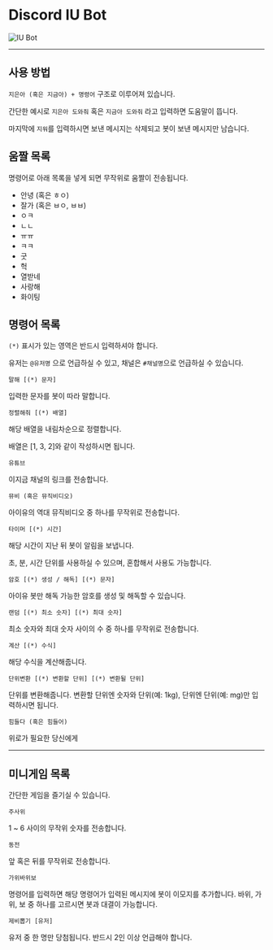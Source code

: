 # Discord IU Bot

![IU Bot](https://k.kakaocdn.net/dn/bvrhXr/btqFkJydIcW/sbhaXtruRXek4Myc5h2QHK/img.png)

---

## 사용 방법

`지은아 (혹은 지금아) + 명령어` 구조로 이루어져 있습니다.

간단한 예시로 `지은아 도와줘` 혹은 `지금아 도와줘` 라고 입력하면 도움말이 뜹니다.

마지막에 `지워`를 입력하시면 보낸 메시지는 삭제되고 봇이 보낸 메시지만 남습니다.

## 움짤 목록

명령어로 아래 목록을 넣게 되면 무작위로 움짤이 전송됩니다.

-   안녕 (혹은 ㅎㅇ)
-   잘가 (혹은 ㅂㅇ, ㅂㅂ)
-   ㅇㅋ
-   ㄴㄴ
-   ㅠㅠ
-   ㅋㅋ
-   굿
-   헉
-   열받네
-   사랑해
-   화이팅

## 명령어 목록

`(*)` 표시가 있는 영역은 반드시 입력하셔야 합니다.

유저는 `@유저명` 으로 언급하실 수 있고, 채널은 `#채널명`으로 언급하실 수 있습니다.

    말해 [(*) 문자]

입력한 문자를 봇이 따라 말합니다.

    정렬해줘 [(*) 배열]

해당 배열을 내림차순으로 정렬합니다.

배열은 [1, 3, 2]와 같이 작성하시면 됩니다.

    유튜브

이지금 채널의 링크를 전송합니다.

    뮤비 (혹은 뮤직비디오)

아이유의 역대 뮤직비디오 중 하나를 무작위로 전송합니다.

    타이머 [(*) 시간]

해당 시간이 지난 뒤 봇이 알림을 보냅니다.

초, 분, 시간 단위를 사용하실 수 있으며, 혼합해서 사용도 가능합니다.

    암호 [(*) 생성 / 해독] [(*) 문자]

아이유 봇만 해독 가능한 암호를 생성 및 해독할 수 있습니다.

    랜덤 [(*) 최소 숫자] [(*) 최대 숫자]

최소 숫자와 최대 숫자 사이의 수 중 하나를 무작위로 전송합니다.

    계산 [(*) 수식]

해당 수식을 계산해줍니다.

    단위변환 [(*) 변환할 단위] [(*) 변환될 단위]

단위를 변환해줍니다. 변환할 단위엔 숫자와 단위(예: 1kg), 단위엔 단위(예: mg)만 입력하시면 됩니다.

    힘들다 (혹은 힘들어)

위로가 필요한 당신에게

---

## 미니게임 목록

간단한 게임을 즐기실 수 있습니다.

    주사위

1 ~ 6 사이의 무작위 숫자를 전송합니다.

    동전

앞 혹은 뒤를 무작위로 전송합니다.

    가위바위보

명령어를 입력하면 해당 명령어가 입력된 메시지에 봇이 이모지를 추가합니다. 바위, 가위, 보 중 하나를 고르시면 봇과 대결이 가능합니다.

    제비뽑기 [유저]

유저 중 한 명만 당첨됩니다. 반드시 2인 이상 언급해야 합니다.
